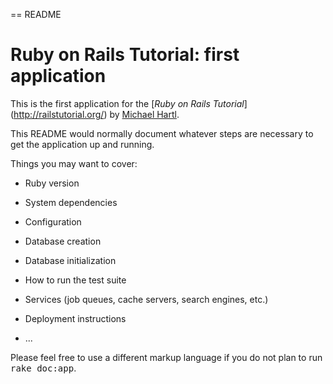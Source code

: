 == README

# Ruby on Rails Tutorial: first application

This is the first application for the [*Ruby on Rails Tutorial*] (http://railstutorial.org/) by [Michael Hartl](http://michaelhartl.com).

This README would normally document whatever steps are necessary to get the
application up and running.

Things you may want to cover:

* Ruby version

* System dependencies

* Configuration

* Database creation

* Database initialization

* How to run the test suite

* Services (job queues, cache servers, search engines, etc.)

* Deployment instructions

* ...


Please feel free to use a different markup language if you do not plan to run
<tt>rake doc:app</tt>.
